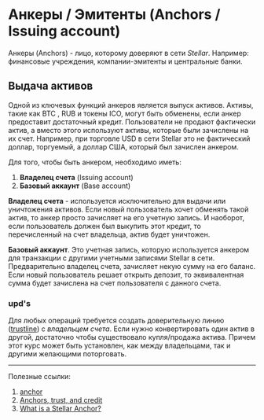 # Анкеры / Эмитенты (Anchors / Issuing account)

Анкеры (Anchors) - лицо, которому доверяют в сети _Stellar_. Например: финансовые учреждения, компании-эмитенты и центральные банки. 

## Выдача активов
Одной из ключевых функций анкеров является выпуск активов. Активы, такие как BTC , RUB и токены ICO, могут быть обменены,
если анкер предоставит достаточный кредит. Пользователи не продают фактически актив, а вместо этого используют активы, 
которые были зачислены на их счет. Например, при торговле USD в сети Stellar это не фактический доллар, торгуемый, 
а доллар США, который был зачислен анкером.

Для того, чтобы быть анкером, необходимо иметь:

1. **Владелец счета** (Issuing account)
1. **Базовый аккаунт** (Base account)

**Владелец счета** - используется исключительно для выдачи или уничтожения активов. 
Если новый пользователь хочет обменять такой актив, то анкер просто зачисляет на его учетную запись. И наоборот, 
если пользователь должен был выкупить этот кредит, то перечисленный на счет владельца, актив будет уничтожен.

**Базовый аккаунт**. Это учетная запись, которую используется анкером для транзакции с другими учетными записями Stellar 
в сети. Предварительно владелец счета, зачисляет некую сумму на его баланс.  Если новый пользователь решает открыть депозит, 
то эквивалентная сумма будет зачислена на счет пользователя с данного счета.

### upd's
Для любых операций требуется создать доверительную линию ([trustline](https://www.stellar.org/developers/guides/concepts/assets.html#trustlines))
c _владельцем счета_. Если нужно конвертировать один актив в другой, достаточно чтобы существовало купля/продажа актива.
Причем этот курс может быть установлен, как между владельцами, так и другими желающими поторговать.


<hr>
Полезные ссылки:

1. [anchor](https://www.stellar.org/developers/guides/anchor/)
1. [Anchors, trust, and credit](https://www.stellar.org/how-it-works/stellar-basics/explainers/#Anchors_trust_and_credit)
1. [What is a Stellar Anchor?](https://www.mycryptopedia.com/what-is-a-stellar-anchor/)
